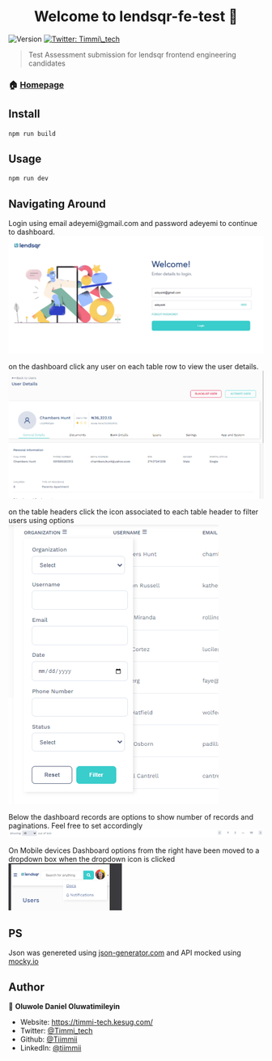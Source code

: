 <h1 align="center">Welcome to lendsqr-fe-test 👋</h1>
<p>
  <img alt="Version" src="https://img.shields.io/badge/version-0.0.0-blue.svg?cacheSeconds=2592000" />
  <a href="https://twitter.com/Timmi\_tech" target="_blank">
    <img alt="Twitter: Timmi\_tech" src="https://img.shields.io/twitter/follow/Timmi\_tech.svg?style=social" />
  </a>
</p>

> Test Assessment submission for lendsqr frontend engineering candidates

### 🏠 [Homepage](https://lendsqr-fe-test-rose.vercel.app)

## Install

```sh
npm run build
```

## Usage

```sh
npm run dev
```
## Navigating Around
<p>
   Login using email adeyemi@gmail.com and password adeyemi to continue to dashboard.
  <img src='example_images/1.png'/>
</p>
<p>
  on the dashboard click any user on each table row to view the user details.
  <img src='example_images/3.png'/>
</p>
<p>
  on the table headers click the icon associated to each table header to filter users using options
  <img src='example_images/2.png'/>
</p>
<p>
  Below the dashboard records are options to show number of records and paginations. Feel free to set accordingly
  <img src='example_images/4.png'/> 
</p>
<p>
  On Mobile devices Dashboard options from the right have been moved to a dropdown box when the dropdown icon is clicked<br/>
  <img src='example_images/5.png'/> 
</p>

## PS
<p> Json was genereted using <a href='https://json-generator.com/#'>json-generator.com</a> and API mocked using <a href='https://designer.mocky.io/'>mocky.io</a></p>

## Author

👤 **Oluwole Daniel Oluwatimileyin**

* Website: https://timmi-tech.kesug.com/
* Twitter: [@Timmi\_tech](https://twitter.com/Timmi\_tech)
* Github: [@Tiimmii](https://github.com/Tiimmii)
* LinkedIn: [@tiimmii](https://linkedin.com/in/tiimmii)